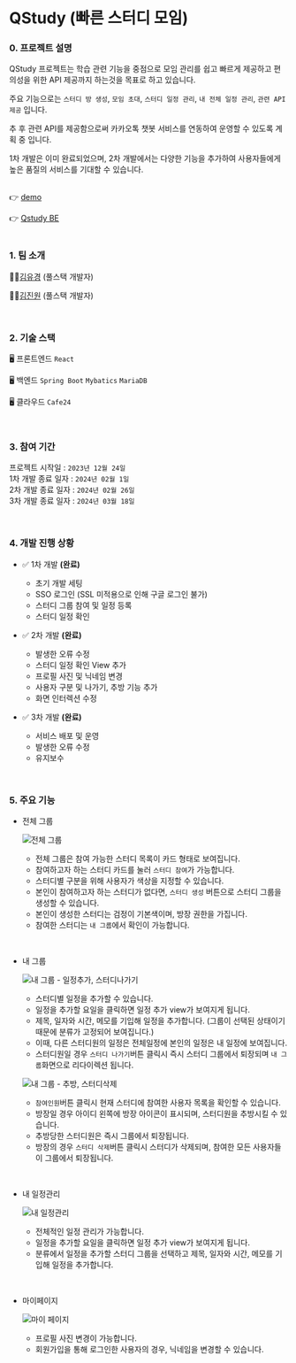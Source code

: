 # QStudy (빠른 스터디 모임)

### 0. 프로젝트 설명

QStudy 프로젝트는 학습 관련 기능을 중점으로 모임 관리를 쉽고 빠르게 제공하고 편의성을 위한 API 제공까지 하는것을 목표로 하고 있습니다.

주요 기능으로는 ```스터디 방 생성```, ```모임 초대```, ```스터디 일정 관리```, ```내 전체 일정 관리```, ```관련 API 제공``` 입니다.

추 후 관련 API를 제공함으로써 카카오톡 챗봇 서비스를 연동하여 운영할 수 있도록 계획 중 입니다.

1차 개발은 이미 완료되었으며, 2차 개발에서는 다양한 기능을 추가하여 사용자들에게 높은 품질의 서비스를 기대할 수 있습니다.    
<br/>

👉 [demo](http://210.114.19.32:8080/login?from=%2F)

👉 [Qstudy BE](https://github.com/iam6ukk/qstudy.git)    
<br/>


### 1. 팀 소개
👩‍💻[김유경](https://github.com/iam6ukk) (풀스택 개발자)

👨‍💻[김진원](https://github.com/hdev1004) (풀스택 개발자)   

<br/>

### 2. 기술 스택

🖥️ 프론트엔드 
```React```

🖥️ 백엔드
```Spring Boot``` ```Mybatics``` ```MariaDB```

🖥️ 클라우드
``` Cafe24 ```

<br/>

### 3. 참여 기간

프로젝트 시작일 : ```2023년 12월 24일``` <br/>
1차 개발 종료 일자 : ```2024년 02월 1일``` <br/>
2차 개발 종료 일자 : ```2024년 02월 26일```<br/>
3차 개발 종료 일자 : ```2024년 03월 18일```

<br/>

### 4. 개발 진행 상황

- ✅ 1차 개발 **(완료)** 
  - 초기 개발 세팅
  - SSO 로그인 (SSL 미적용으로 인해 구글 로그인 불가)
  - 스터디 그룹 참여 및 일정 등록
  - 스터디 일정 확인

- ✅ 2차 개발 **(완료)**
   - 발생한 오류 수정
   - 스터디 일정 확인 View 추가
   - 프로필 사진 및 닉네임 변경
   - 사용자 구분 및 나가기, 추방 기능 추가
   - 화면 인터렉션 수정

- ✅ 3차 개발 **(완료)**
   - 서비스 배포 및 운영
   - 발생한 오류 수정
   - 유지보수
 
<br/>

### 5. 주요 기능
- 전체 그룹

  ![전체 그룹](https://github.com/iam6ukk/qstudy_front/assets/84495331/06aeecab-5ba5-4d04-999f-61fa28e59729)
  - 전체 그룹은 참여 가능한 스터디 목록이 카드 형태로 보여집니다.
  - 참여하고자 하는 스터디 카드를 눌러 ```스터디 참여```가 가능합니다.
  - 스터디별 구분을 위해 사용자가 색상을 지정할 수 있습니다.
  - 본인이 참여하고자 하는 스터디가 없다면, ```스터디 생성``` 버튼으로 스터디 그룹을 생성할 수 있습니다.
  - 본인이 생성한 스터디는 검정이 기본색이며, 방장 권한을 가집니다.
  - 참여한 스터디는 ```내 그룹```에서 확인이 가능합니다.
 <br/> 

  
- 내 그룹

  ![내 그룹 - 일정추가, 스터디나가기](https://github.com/iam6ukk/qstudy_front/assets/84495331/21de72d8-1694-46e1-a657-7ed4b574fdcf)
  - 스터디별 일정을 추가할 수 있습니다.
  - 일정을 추가할 요일을 클릭하면 일정 추가 view가 보여지게 됩니다.
  - 제목, 일자와 시간, 메모를 기입해 일정을 추가합니다. (그룹이 선택된 상태이기 때문에 분류가 고정되어 보여집니다.)
  - 이때, 다른 스터디원의 일정은 전체일정에 본인의 일정은 내 일정에 보여집니다.
  - 스터디원일 경우 ```스터디 나가기```버튼 클릭시 즉시 스터디 그룹에서 퇴장되며 ```내 그룹```화면으로 리다이렉션 됩니다.    


  ![내 그룹 - 추방, 스터디삭제](https://github.com/iam6ukk/qstudy_front/assets/84495331/1441fb77-c1b6-4997-853c-0bf4d80771d2)


  - ```참여인원```버튼 클릭시 현재 스터디에 참여한 사용자 목록을 확인할 수 있습니다.
  - 방장일 경우 아이디 왼쪽에 방장 아이콘이 표시되며, 스터디원을 추방시킬 수 있습니다.
  - 추방당한 스터디원은 즉시 그룹에서 퇴장됩니다.
  - 방장의 경우 ```스터디 삭제```버튼 클릭시 스터디가 삭제되며, 참여한 모든 사용자들이 그룹에서 퇴장됩니다.
<br/>

- 내 일정관리

  ![내 일정관리](https://github.com/iam6ukk/qstudy_front/assets/84495331/4bd816f5-0582-45d8-bc78-b2d3a97cbff6)
  - 전체적인 일정 관리가 가능합니다.
  - 일정을 추가할 요일을 클릭하면 일정 추가 view가 보여지게 됩니다.
  - 분류에서 일정을 추가할 스터디 그룹을 선택하고 제목, 일자와 시간, 메모를 기입해 일정을 추가합니다.
<br/>

- 마이페이지
  
  ![마이 페이지](https://github.com/iam6ukk/qstudy_front/assets/84495331/fa138a99-36ee-4055-9c0f-91e8605052d6)
  - 프로필 사진 변경이 가능합니다.
  - 회원가입을 통해 로그인한 사용자의 경우, 닉네임을 변경할 수 있습니다.
